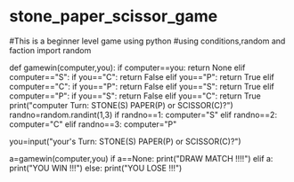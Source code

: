 # stone_paper_scissor_game
#This is a beginner level game using python 
#using conditions,random  and faction 
import random

def gamewin(computer,you):
    if computer==you:
        return None
    elif computer=="S":
        if you=="C":
            return False
        elif you=="P":
            return True
    elif computer=="C":
        if you=="P":
            return False
        elif you=="S":
            return True 
    elif computer=="P":
        if you=="S":
            return False
        elif you=="C":
            return True   
print("computer Turn: STONE(S) PAPER(P) or SCISSOR(C)?")
randno=random.randint(1,3)
if randno==1:
    computer="S"
elif randno==2:
    computer="C"
elif randno==3:
    computer="P"

you=input("your's Turn: STONE(S) PAPER(P) or SCISSOR(C)?")

a=gamewin(computer,you)
if a==None:
    print("DRAW MATCH !!!!")
elif a:
    print("YOU WIN !!!")
else:
    print("YOU LOSE !!!")
